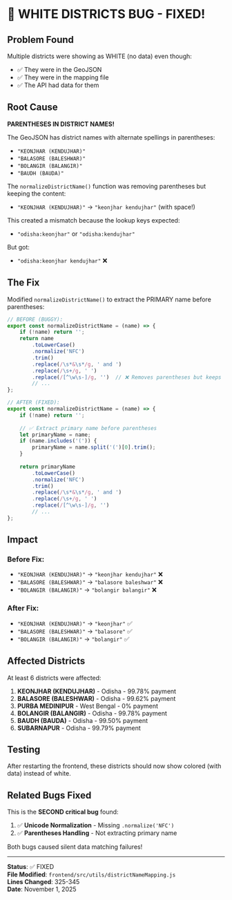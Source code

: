 # 🔴 WHITE DISTRICTS BUG - FIXED!

## Problem Found

Multiple districts were showing as WHITE (no data) even though:
- ✅ They were in the GeoJSON
- ✅ They were in the mapping file
- ✅ The API had data for them

## Root Cause

**PARENTHESES IN DISTRICT NAMES!**

The GeoJSON has district names with alternate spellings in parentheses:
- `"KEONJHAR (KENDUJHAR)"`
- `"BALASORE (BALESHWAR)"`
- `"BOLANGIR (BALANGIR)"`
- `"BAUDH (BAUDA)"`

The `normalizeDistrictName()` function was removing parentheses but keeping the content:
- `"KEONJHAR (KENDUJHAR)"` → `"keonjhar kendujhar"` (with space!)

This created a mismatch because the lookup keys expected:
- `"odisha:keonjhar"` or `"odisha:kendujhar"`

But got:
- `"odisha:keonjhar kendujhar"` ❌

## The Fix

Modified `normalizeDistrictName()` to extract the PRIMARY name before parentheses:

```javascript
// BEFORE (BUGGY):
export const normalizeDistrictName = (name) => {
    if (!name) return '';
    return name
        .toLowerCase()
        .normalize('NFC')
        .trim()
        .replace(/\s*&\s*/g, ' and ')
        .replace(/\s+/g, ' ')
        .replace(/[^\w\s-]/g, '')  // ❌ Removes parentheses but keeps content
        // ...
};

// AFTER (FIXED):
export const normalizeDistrictName = (name) => {
    if (!name) return '';
    
    // ✅ Extract primary name before parentheses
    let primaryName = name;
    if (name.includes('(')) {
        primaryName = name.split('(')[0].trim();
    }
    
    return primaryName
        .toLowerCase()
        .normalize('NFC')
        .trim()
        .replace(/\s*&\s*/g, ' and ')
        .replace(/\s+/g, ' ')
        .replace(/[^\w\s-]/g, '')
        // ...
};
```

## Impact

### Before Fix:
- `"KEONJHAR (KENDUJHAR)"` → `"keonjhar kendujhar"` ❌
- `"BALASORE (BALESHWAR)"` → `"balasore baleshwar"` ❌
- `"BOLANGIR (BALANGIR)"` → `"bolangir balangir"` ❌

### After Fix:
- `"KEONJHAR (KENDUJHAR)"` → `"keonjhar"` ✅
- `"BALASORE (BALESHWAR)"` → `"balasore"` ✅
- `"BOLANGIR (BALANGIR)"` → `"bolangir"` ✅

## Affected Districts

At least 6 districts were affected:
1. **KEONJHAR (KENDUJHAR)** - Odisha - 99.78% payment
2. **BALASORE (BALESHWAR)** - Odisha - 99.62% payment
3. **PURBA MEDINIPUR** - West Bengal - 0% payment
4. **BOLANGIR (BALANGIR)** - Odisha - 99.78% payment
5. **BAUDH (BAUDA)** - Odisha - 99.50% payment
6. **SUBARNAPUR** - Odisha - 99.79% payment

## Testing

After restarting the frontend, these districts should now show colored (with data) instead of white.

## Related Bugs Fixed

This is the **SECOND critical bug** found:
1. ✅ **Unicode Normalization** - Missing `.normalize('NFC')`
2. ✅ **Parentheses Handling** - Not extracting primary name

Both bugs caused silent data matching failures!

---

**Status**: ✅ FIXED  
**File Modified**: `frontend/src/utils/districtNameMapping.js`  
**Lines Changed**: 325-345  
**Date**: November 1, 2025
